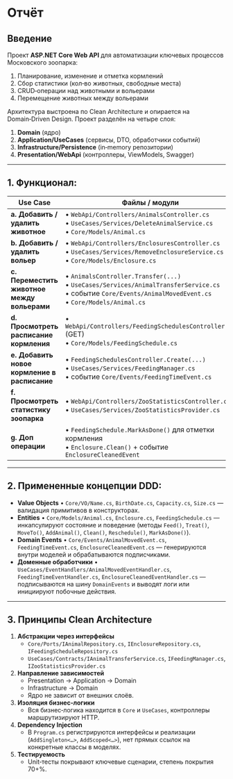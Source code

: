 # Отчёт
## Введение
Проект **ASP.NET Core Web API** для автоматизации ключевых процессов Московского зоопарка:
1) Планирование, изменение и отметка кормлений
2) Сбор статистики (кол‑во животных, свободные места)
3) CRUD‑операции над животными и вольерами
4) Перемещение животных между вольерами

Архитектура выстроена по Clean Architecture и опирается на Domain‑Driven Design. Проект разделён на четыре слоя:
1. **Domain** (ядро)
2. **Application/UseCases** (сервисы, DTO, обработчики событий)
3. **Infrastructure/Persistence** (in‑memory репозитории)
4. **Presentation/WebApi** (контроллеры, ViewModels, Swagger)

---

## 1. Функционал:

| Use Case                                                    | Файлы / модули                                                                                                                                                 |
|-------------------------------------------------------------|----------------------------------------------------------------------------------------------------------------------------------------------------------------|
| **a. Добавить / удалить животное**                          | • `WebApi/Controllers/AnimalsController.cs`<br>• `UseCases/Services/DeleteAnimalService.cs`<br>• `Core/Models/Animal.cs`                                       |
| **b. Добавить / удалить вольер**                            | • `WebApi/Controllers/EnclosuresController.cs`<br>• `UseCases/Services/RemoveEnclosureService.cs` <br>• `Core/Models/Enclosure.cs`    |
| **c. Переместить животное между вольерами**                 | • `AnimalsController.Transfer(...)`<br>• `UseCases/Services/AnimalTransferService.cs`<br>• событие `Core/Events/AnimalMovedEvent.cs`<br>• `Core/Models/Animal.cs` |
| **d. Просмотреть расписание кормления**                     | • `WebApi/Controllers/FeedingSchedulesController.cs` (GET)<br>• `Core/Models/FeedingSchedule.cs`                                                                |
| **e. Добавить новое кормление в расписание**                | • `FeedingSchedulesController.Create(...)`<br>• `UseCases/Services/FeedingManager.cs`<br>• событие `Core/Events/FeedingTimeEvent.cs`                             |
| **f. Просмотреть статистику зоопарка**                      | • `WebApi/Controllers/ZooStatisticsController.cs`<br>• `UseCases/Services/ZooStatisticsProvider.cs`                                                            |
| **g. Доп операции**                                 | • `FeedingSchedule.MarkAsDone()` для отметки кормления<br>• `Enclosure.Clean()` + событие `EnclosureCleanedEvent`                                              |

---

## 2. Примененные концепции DDD:

- **Value Objects**
  • `Core/VO/Name.cs`, `BirthDate.cs`, `Capacity.cs`, `Size.cs` — валидация примитивов в конструкторах.
- **Entities**
  • `Core/Models/Animal.cs`, `Enclosure.cs`, `FeedingSchedule.cs` — инкапсулируют состояние и поведение (методы `Feed()`, `Treat()`, `MoveTo()`, `AddAnimal()`, `Clean()`, `Reschedule()`, `MarkAsDone()`).
- **Domain Events**
  • `Core/Events/AnimalMovedEvent.cs`, `FeedingTimeEvent.cs`, `EnclosureCleanedEvent.cs` — генерируются внутри моделей и обрабатываются подписчиками.
- **Доменные обработчики**
  • `UseCases/EventHandlers/AnimalMovedEventHandler.cs`, `FeedingTimeEventHandler.cs`, `EnclosureCleanedEventHandler.cs` — подписываются на шину `DomainEvents` и выводят логи или инициируют побочные действия.

---

## 3. Принципы Clean Architecture

1. **Абстракции через интерфейсы**
   - `Core/Ports/IAnimalRepository.cs`, `IEnclosureRepository.cs`, `IFeedingScheduleRepository.cs`
   - `UseCases/Contracts/IAnimalTransferService.cs`, `IFeedingManager.cs`, `IZooStatisticsProvider.cs`
2. **Направление зависимостей**
   - Presentation → Application → Domain
   - Infrastructure → Domain
   - Ядро не зависит от внешних слоёв.
3. **Изоляция бизнес‑логики**
   - Вся бизнес‑логика находится в `Core` и `UseCases`, контроллеры маршрутизируют HTTP.
4. **Dependency Injection**
   - В `Program.cs` регистрируются интерфейсы и реализации (`AddSingleton<…>`, `AddScoped<…>`), нет прямых ссылок на конкретные классы в моделях.
5. **Тестируемость**
   - Unit‑тесты покрывают ключевые сценарии, степень покрытия 70+%.
